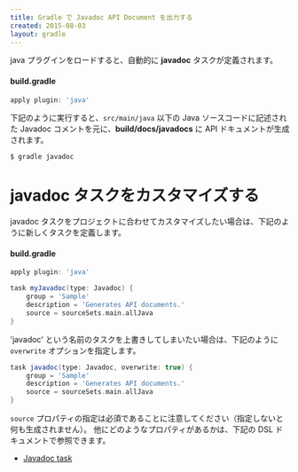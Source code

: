 ```yaml
---
title: Gradle で Javadoc API Document を出力する
created: 2015-08-03
layout: gradle
---
```


java プラグインをロードすると、自動的に **javadoc** タスクが定義されます。

#### build.gradle
```groovy
apply plugin: 'java'
```

下記のように実行すると、`src/main/java` 以下の Java ソースコードに記述された Javadoc コメントを元に、**build/docs/javadocs** に API ドキュメントが生成されます。

```sh
$ gradle javadoc
```

javadoc タスクをカスタマイズする
====

javadoc タスクをプロジェクトに合わせてカスタマイズしたい場合は、下記のように新しくタスクを定義します。

#### build.gradle
```groovy
apply plugin: 'java'

task myJavadoc(type: Javadoc) {
    group = 'Sample'
    description = 'Generates API documents.'
    source = sourceSets.main.allJava
}
```

'javadoc' という名前のタスクを上書きしてしまいたい場合は、下記のように `overwrite` オプションを指定します。

```groovy
task javadoc(type: Javadoc, overwrite: true) {
    group = 'Sample'
    description = 'Generates API documents.'
    source = sourceSets.main.allJava
}
```

`source` プロパティの指定は必須であることに注意してください（指定しないと何も生成されません）。
他にどのようなプロパティがあるかは、下記の DSL ドキュメントで参照できます。

* [Javadoc task](https://docs.gradle.org/current/dsl/org.gradle.api.tasks.javadoc.Javadoc.html)

